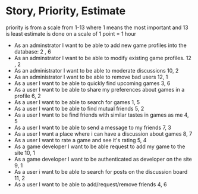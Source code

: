 
# Story, Priority, Estimate
  <p> priority is from a scale from 1-13 where 1 means the most important and 13 is least
      estimate is done on a scale of 1 point = 1 hour </p>

- As an adminstrator I want to be able to add new game profiles into the database:   2   ,  6
- As an adminstrator I want to be able to modify existing game profiles.    12          ,   2
- As an administrator I want to be able to moderate discussions 10, 2
- As an administrator I want to be able to remove bad users 12, 1 
- As a user I want to be able to quickly find upcoming games 3, 6
- As a user I want to be able to share my preferences about games in a profile 6, 2 
- As a user I want to be able to search for games 1, 5 
- As a user I want to be able to find mutual friends 5, 2
- As a user I want to be find friends with similar tastes in games as me 4, 5 
- As a user I want to be able to send a message to my friends 7, 3
- As a user I want a place where i can have a discussion about games 8, 7 
- As a user I want to rate a game and see it's rating 5, 4
- As a game developer I want to be able request to add my game to the site 10, 1 
- As a game developer I want to be authenticated as developer on the site 9, 1 
- As a user i want to be able to search for posts on the discussion board 11, 2
- As a user I want to be able to add/request/remove friends 4, 6

